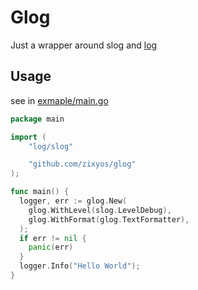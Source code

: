 # Glog

Just a wrapper around slog and [log](https://github.com/charmbracelet/log)

## Usage
see in [exmaple/main.go](https://github.com/ZiXyos/glog/tree/master/example/main.go)
```go
package main

import (
	"log/slog"

	"github.com/zixyos/glog"
);

func main() {
  logger, err := glog.New(
    glog.WithLevel(slog.LevelDebug),
    glog.WithFormat(glog.TextFormatter),
  );
  if err != nil {
    panic(err)
  }
  logger.Info("Hello World");
}
```
